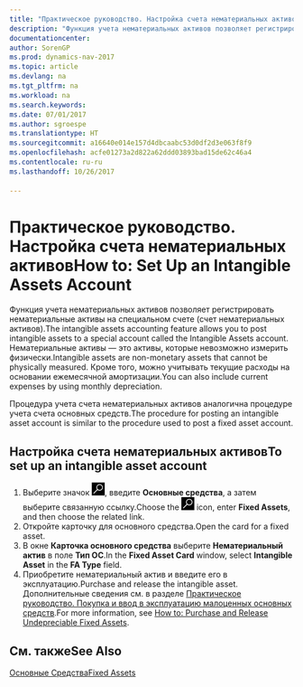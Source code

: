 ```yaml
---
title: "Практическое руководство. Настройка счета нематериальных активов"
description: "Функция учета нематериальных активов позволяет регистрировать нематериальные активы на специальном счете (счет нематериальных активов). Нематериальные активы — это активы, которые невозможно измерить физически."
documentationcenter: 
author: SorenGP
ms.prod: dynamics-nav-2017
ms.topic: article
ms.devlang: na
ms.tgt_pltfrm: na
ms.workload: na
ms.search.keywords: 
ms.date: 07/01/2017
ms.author: sgroespe
ms.translationtype: HT
ms.sourcegitcommit: a16640e014e157d4dbcaabc53d0df2d3e063f8f9
ms.openlocfilehash: acfe01273a2d822a62ddd03893bad15de62c46a4
ms.contentlocale: ru-ru
ms.lasthandoff: 10/26/2017

---
```

# <a name="how-to-set-up-an-intangible-assets-account"></a><span data-ttu-id="7b587-104">Практическое руководство. Настройка счета нематериальных активов</span><span class="sxs-lookup"><span data-stu-id="7b587-104">How to: Set Up an Intangible Assets Account</span></span>
<span data-ttu-id="7b587-105">Функция учета нематериальных активов позволяет регистрировать нематериальные активы на специальном счете (счет нематериальных активов).</span><span class="sxs-lookup"><span data-stu-id="7b587-105">The intangible assets accounting feature allows you to post intangible assets to a special account called the Intangible Assets account.</span></span> <span data-ttu-id="7b587-106">Нематериальные активы — это активы, которые невозможно измерить физически.</span><span class="sxs-lookup"><span data-stu-id="7b587-106">Intangible assets are non-monetary assets that cannot be physically measured.</span></span> <span data-ttu-id="7b587-107">Кроме того, можно учитывать текущие расходы на основании ежемесячной амортизации.</span><span class="sxs-lookup"><span data-stu-id="7b587-107">You can also include current expenses by using monthly depreciation.</span></span>  

<span data-ttu-id="7b587-108">Процедура учета счета нематериальных активов аналогична процедуре учета счета основных средств.</span><span class="sxs-lookup"><span data-stu-id="7b587-108">The procedure for posting an intangible asset account is similar to the procedure used to post a fixed asset account.</span></span>  

## <a name="to-set-up-an-intangible-asset-account"></a><span data-ttu-id="7b587-109">Настройка счета нематериальных активов</span><span class="sxs-lookup"><span data-stu-id="7b587-109">To set up an intangible asset account</span></span>  

1.  <span data-ttu-id="7b587-110">Выберите значок ![Поиск страницы или отчета](../../media/ui-search/search_small.png "Значок поиска страницы или отчета"), введите **Основные средства**, а затем выберите связанную ссылку.</span><span class="sxs-lookup"><span data-stu-id="7b587-110">Choose the ![Search for Page or Report](../../media/ui-search/search_small.png "Search for Page or Report icon") icon, enter **Fixed Assets**, and then choose the related link.</span></span>  
2.  <span data-ttu-id="7b587-111">Откройте карточку для основного средства.</span><span class="sxs-lookup"><span data-stu-id="7b587-111">Open the card for a fixed asset.</span></span>
3. <span data-ttu-id="7b587-112">В окне **Карточка основного средства** выберите **Нематериальный актив** в поле **Тип ОС**.</span><span class="sxs-lookup"><span data-stu-id="7b587-112">In the **Fixed Asset Card** window, select **Intangible Asset** in the **FA Type** field.</span></span>  
4.  <span data-ttu-id="7b587-113">Приобретите нематериальный актив и введите его в эксплуатацию.</span><span class="sxs-lookup"><span data-stu-id="7b587-113">Purchase and release the intangible asset.</span></span> <span data-ttu-id="7b587-114">Дополнительные сведения см. в разделе [Практическое руководство. Покупка и ввод в эксплуатацию малоценных основных средств](how-to-purchase-and-release-undepreciable-fixed-assets.md).</span><span class="sxs-lookup"><span data-stu-id="7b587-114">For more information, see [How to: Purchase and Release Undepreciable Fixed Assets](how-to-purchase-and-release-undepreciable-fixed-assets.md).</span></span>  

## <a name="see-also"></a><span data-ttu-id="7b587-115">См. также</span><span class="sxs-lookup"><span data-stu-id="7b587-115">See Also</span></span>
[<span data-ttu-id="7b587-116">Основные Средства</span><span class="sxs-lookup"><span data-stu-id="7b587-116">Fixed Assets</span></span>](../../fa-manage.md)

